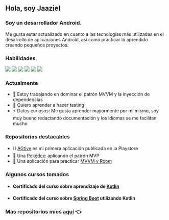 ## Hola, soy Jaaziel

### Soy un desarrollador Android.

Me gusta estar actualizado en cuanto a las tecnologías más utilizadas en el desarrollo de aplicaciones Android, así como practicar lo aprendido creando pequeños proyectos.

### Habilidades
![](https://img.shields.io/badge/lang-Kotlin-orange) ![](https://img.shields.io/badge/sgdb-SQLite-blue) ![](​https://img.shields.io/badge/vcs-Git-lightgrey) ![](https://img.shields.io/badge/di-Dagger%20Hilt-yellow) ![](https://img.shields.io/badge/web-Retrofit-green) ![](https://img.shields.io/badge/agile-Scrum-red)

### Actualmente
- 🔭 Estoy trabajando en dominar el patrón MVVM y la inyección de dependencias
- :bookmark_tabs: Quiero aprender a hacer testing
- ⚡ Datos curiosos: Me gusta aprender mayormente por mí mismo, soy muy bueno redactando documentación y los idiomas se me facilitan mucho

### Repositorios destacables
- :chains: [AGtive](https://play.google.com/store/apps/details?id=com.jaax.agtive&hl=es_MX&gl=US) es mi primera aplicación publicada en la Playstore
- :iphone: Una [Pokédex](https://github.com/jaazielirc/MVP-Pokedex): aplicando el patrón MVP
- :floppy_disk: Una aplicación para practicar [MVVM y Room](https://github.com/jaazielirc/MVVM-Room)

### Algunos cursos tomados
- #### Certificado del curso sobre aprendizaje de [Kotlin](https://www.udemy.com/certificate/UC-6633a424-a4da-4a28-93d4-01cc0089ef8f/)
- #### Certificado del curso sobre [Spring Boot](https://www.udemy.com/certificate/UC-22ccca3a-5c09-4ed0-923c-1c9027126fa5/) utilizando Kotlin

### Mas repositorios míos [aquí](https://github.com/jaazielirc?tab=repositories) 👈
